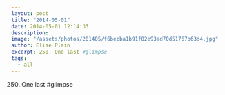 ```yaml
---
layout: post
title: "2014-05-01"
date: 2014-05-01 12:14:33
description: 
image: "/assets/photos/201405/f6becba1b91f02e93ad70d51767b63d4.jpg"
author: Elise Plain
excerpt: 250. One last #glimpse
tags: 
  - all
---
```


250. One last #glimpse
<p></p>
